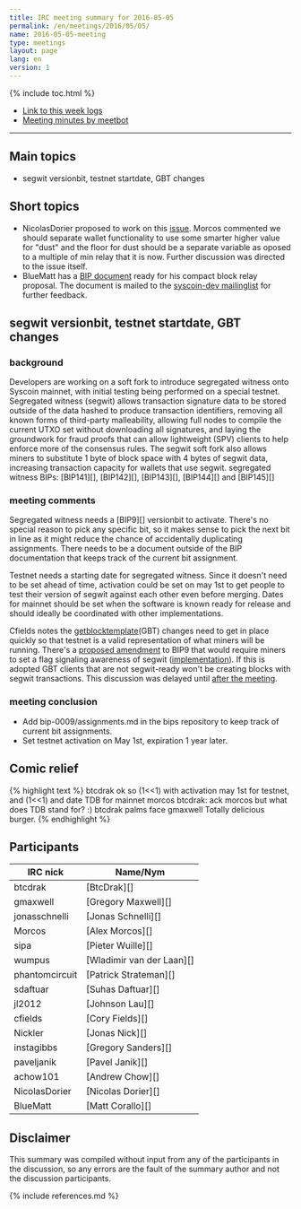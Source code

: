 ```yaml
---
title: IRC meeting summary for 2016-05-05
permalink: /en/meetings/2016/05/05/
name: 2016-05-05-meeting
type: meetings
layout: page
lang: en
version: 1
---
```

{% include toc.html %}
 
- [Link to this week logs](https://botbot.me/freenode/syscoin-core-dev/2016-05-05/?msg=65532310&page=2)
- [Meeting minutes by meetbot](http://www.erisian.com.au/meetbot/syscoin-core-dev/2016/syscoin-core-dev.2016-05-05-19.01.html)
 
---
 
## Main topics
 
- segwit versionbit, testnet startdate, GBT changes
 
## Short topics
 
- NicolasDorier proposed to work on this [issue](https://github.com/syscoin/syscoin/issues/7677). Morcos commented we should separate wallet functionality to use some smarter higher value for "dust" and the floor for dust should be a separate variable as oposed to a multiple of min relay that it is now. Further discussion was directed to the issue itself.
- BlueMatt has a [BIP document](https://github.com/TheBlueMatt/bips/blob/master/bip-TODO.mediawiki) ready for his compact block relay proposal. The document is mailed to the [syscoin-dev mailinglist](https://lists.linuxfoundation.org/pipermail/syscoin-dev/2016-May/012624.html) for further feedback.

## segwit versionbit, testnet startdate, GBT changes
 
### background
 
Developers are working on a soft fork to introduce segregated witness onto Syscoin mainnet, with initial testing being performed on a special testnet. Segregated witness (segwit) allows transaction signature data to be stored outside of the data hashed to produce transaction identifiers, removing all known forms of third-party malleability, allowing full nodes to compile the current UTXO set without downloading all signatures, and laying the groundwork for fraud proofs that can allow lightweight (SPV) clients to help enforce more of the consensus rules. The segwit soft fork also allows miners to substitute 1 byte of block space with 4 bytes of segwit data, increasing transaction capacity for wallets that use segwit. segregated witness BIPs: [BIP141][], [BIP142][], [BIP143][], [BIP144][] and [BIP145][]
 
### meeting comments
 
Segregated witness needs a [BIP9][] versionbit to activate. There's no special reason to pick any specific bit, so it makes sense to pick the next bit in line as it might reduce the chance of accidentally duplicating assignments. There needs to be a document outside of the BIP documentation that keeps track of the current bit assignment.

Testnet needs a starting date for segregated witness. Since it doesn't need to be set ahead of time, activation could be set on may 1st to get people to test their version of segwit against each other even before merging. Dates for mainnet should be set when the software is known ready for release and should ideally be coordinated with other implementations. 

Cfields notes the [getblocktemplate](https://en.syscoin.it/wiki/Getblocktemplate)(GBT) changes need to get in place quickly so that testnet is a valid representation of what miners will be running. There's a [proposed amendment](https://github.com/syscoin/bips/pull/365) to BIP9 that would require miners to set a flag signaling awareness of segwit ([implementation][#7935]). If this is adopted GBT clients that are not segwit-ready won't be creating blocks with segwit transactions. This discussion was delayed until [after the meeting](https://botbot.me/freenode/syscoin-core-dev/2016-05-05/?msg=65535546&page=4).
 
### meeting conclusion

- Add bip-0009/assignments.md in the bips repository to keep track of current bit assignments.
- Set testnet activation on May 1st, expiration 1 year later.
 
## Comic relief
 
{% highlight text %}
btcdrak       ok so (1<<1) with activation may 1st for testnet, and (1<<1) and date TDB for mainnet
morcos        btcdrak: ack
morcos        but what does TDB stand for? :)
btcdrak  palms face
gmaxwell      Totally delicious burger.
{% endhighlight %}
 
## Participants
 
| IRC nick      | Name/Nym                  |
|---------------|---------------------------|
| btcdrak       | [BtcDrak][]               |
| gmaxwell      | [Gregory Maxwell][]       |
| jonasschnelli | [Jonas Schnelli][]        |
| Morcos        | [Alex Morcos][]           |
| sipa          | [Pieter Wuille][]         |
| wumpus        | [Wladimir van der Laan][] |
| phantomcircuit| [Patrick Strateman][]     | 
| sdaftuar      | [Suhas Daftuar][]         |
| jl2012        | [Johnson Lau][]           |
| cfields       | [Cory Fields][]           |
| Nickler       | [Jonas Nick][]            |
| instagibbs    | [Gregory Sanders][]       |
| paveljanik    | [Pavel Janik][]           |
| achow101      | [Andrew Chow][]           |
| NicolasDorier | [Nicolas Dorier][]        |
| BlueMatt      | [Matt Corallo][]          |

## Disclaimer
 
This summary was compiled without input from any of the participants in the discussion, so any errors are the fault of the summary author and not the discussion participants.
 
[#7935]: https://github.com/syscoin/syscoin/pull/7935
[#6793]: https://github.com/syscoin/syscoin/pull/6793
 
{% include references.md %}
